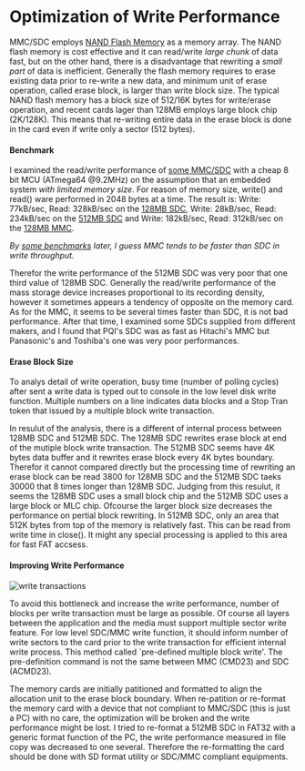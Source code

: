 # Optimization of Write Performance

MMC/SDC employs [NAND Flash Memory](http://www.elm-chan.org/docs/dev/sm_e.html) as a memory array. The NAND flash memory is cost effective and it can read/write _large chunk_ of data fast, but on the other hand, there is a disadvantage that rewriting a _small part_ of data is inefficient. Generally the flash memory requires to erase existing data prior to re-write a new data, and minimum unit of erase operation, called erase block, is larger than write block size. The typical NAND flash memory has a block size of 512/16K bytes for write/erase operation, and recent cards lager than 128MB employs large block chip (2K/128K). This means that re-writing entire data in the erase block is done in the card even if write only a sector (512 bytes).

#### Benchmark

I examined the read/write performance of [some MMC/SDC](http://www.elm-chan.org/docs/mmc/m/sdmm.jpeg) with a cheap 8 bit MCU (ATmega64 @9.2MHz) on the assumption that an embedded system _with limited memory size_. For reason of memory size, write() and read() ware performed in 2048 bytes at a time. The result is: Write: 77kB/sec, Read: 328kB/sec on the [128MB SDC](http://www.elm-chan.org/docs/mmc/m/sd128.txt), Write: 28kB/sec, Read: 234kB/sec on the [512MB SDC](http://www.elm-chan.org/docs/mmc/m/sd512.txt) and Write: 182kB/sec, Read: 312kB/sec on the [128MB MMC](http://www.elm-chan.org/docs/mmc/m/mm128.txt).

_By [some benchmarks](http://www.elm-chan.org/fsw/ff/img/rwtest1.png) later, I guess MMC tends to be faster than SDC in write throughput._

Therefor the write performance of the 512MB SDC was very poor that one third value of 128MB SDC. Generally the read/write performance of the mass storage device increases proportional to its recording density, however it sometimes appears a tendency of opposite on the memory card. As for the MMC, it seems to be several times faster than SDC, it is not bad performance. After that time, I examined some SDCs supplied from different makers, and I found that PQI's SDC was as fast as Hitachi's MMC but Panasonic's and Toshiba's one was very poor performances.

#### Erase Block Size

To analys detail of write operation, busy time (number of polling cycles) after sent a write data is typed out to console in the low level disk write function. Multiple numbers on a line indicates data blocks and a Stop Tran token that issued by a multiple block write transaction.

In resulut of the analysis, there is a different of internal process between 128MB SDC and 512MB SDC. The 128MB SDC rewrites erase block at end of the mutiple block write transaction. The 512MB SDC seems have 4K bytes data buffer and it rewrites erase block every 4K bytes boundary. Therefor it cannot compared directly but the processing time of rewriting an erase block can be read 3800 for 128MB SDC and the 512MB SDC taeks 30000 that 8 times longer than 128MB SDC. Judging from this resulut, it seems the 128MB SDC uses a small block chip and the 512MB SDC uses a large block or MLC chip. Ofcourse the larger block size decreases the performance on pertial block rewriting. In 512MB SDC, only an area that 512K bytes from top of the memory is relatively fast. This can be read from write time in close(). It might any special processing is applied to this area for fast FAT accsess.

#### Improving Write Performance

![write transactions](http://www.elm-chan.org/docs/mmc/m/f6.png)

To avoid this bottleneck and increase the write performance, number of blocks per write transaction must be large as possible. Of course all layers between the application and the media must support multiple sector write feature. For low level SDC/MMC write function, it should inform number of write sectors to the card prior to the write transaction for efficient internal write process. This method called `pre-defined multiple block write'. The pre-definition command is not the same between MMC (CMD23) and SDC (ACMD23).

The memory cards are initially patitioned and formatted to align the allocation unit to the erase block boundary. When re-patition or re-format the memory card with a device that not compliant to MMC/SDC (this is just a PC) with no care, the optimization will be broken and the write performance might be lost. I tried to re-format a 512MB SDC in FAT32 with a generic format function of the PC, the write performance measured in file copy was decreased to one several. Therefore the re-formatting the card should be done with SD format utility or SDC/MMC compliant equipments.